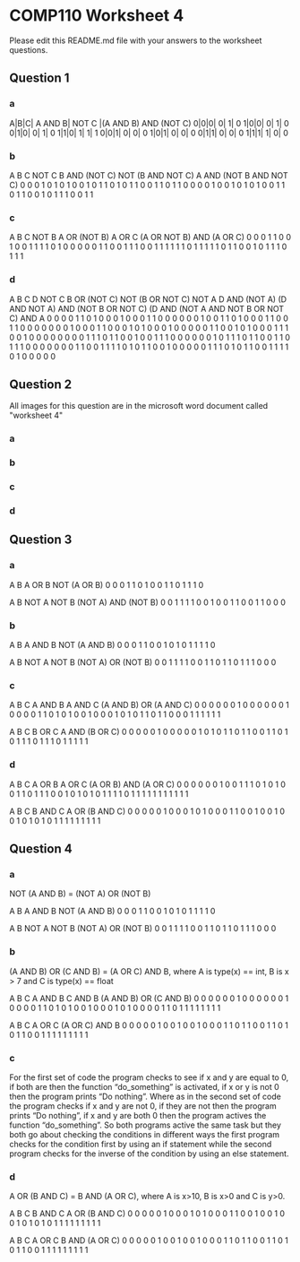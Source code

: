 # COMP110 Worksheet 4

Please edit this README.md file with your answers to the worksheet questions.

## Question 1

### a
A|B|C|	A AND B|	NOT C	|(A AND B) AND (NOT C)
0|0|0|	0|	1|	0
1|0|0|	0|	1|	0
0|1|0|	0|	1|	0
1|1|0|	1|	1|	1
0|0|1|	0|	0|	0
1|0|1|	0|	0|	0
0|1|1|	0|	0|  0
1|1|1|	1|	0|  0


### b
A	B	C	NOT C	B AND (NOT C)	NOT (B AND NOT C)	A AND (NOT B AND NOT C)
0	0	0	1	0	1	0
1	0	0	1	0	1	1
0	1	0	1	1	0	0
1	1	0	1	1	0	0
0	0	1	0	0	1	0
1	0	1	0	0	1	1
0	1	1	0	0	1	0
1	1	1	0	0	1	1


### c
A	B	C	NOT B	A OR (NOT B)	A OR C	(A OR NOT B) AND (A OR C)
0	0	0	1	1	0	0
1	0	0	1	1	1	1
0	1	0	0	0	0	0
1	1	0	0	1	1	1
0	0	1	1	1	1	1
1	0	1	1	1	1	1
0	1	1	0	0	1	0
1	1	1	0	1	1	1


### d
A	B	C	D	NOT C	B OR (NOT C)	NOT (B OR NOT C)	NOT A	D AND (NOT A)	(D AND NOT A) AND (NOT B OR NOT C)	(D AND (NOT A AND NOT B OR NOT C) AND A
0	0	0	0	1	1	0	1	0	0	0
1	0	0	0	1	1	0	0	0	0	0
0	1	0	0	1	1	0	1	0	0	0
1	1	0	0	1	1	0	0	0	0	0
0	0	1	0	0	0	1	1	0	0	0
1	0	1	0	0	0	1	0	0	0	0
0	1	1	0	0	1	0	1	0	0	0
1	1	1	0	0	1	0	0	0	0	0
0	0	0	1	1	1	0	1	1	0	0
1	0	0	1	1	1	0	0	0	0	0
0	1	0	1	1	1	0	1	1	0	0
1	1	0	1	1	1	0	0	0	0	0
0	0	1	1	0	0	1	1	1	1	0
1	0	1	1	0	0	1	0	0	0	0
0	1	1	1	0	1	0	1	1	0	0
1	1	1	1	0	1	0	0	0	0	0


## Question 2
All images for this question are in the microsoft word document called "worksheet 4"
### a

### b

### c

### d

## Question 3

### a
A	B	A OR B	NOT (A OR B)
0	0	0	1
1	0	1	0
0	1	1	0
1	1	1	0

A	B	NOT A	NOT B	(NOT A) AND (NOT B)
0	0	1	1	1
1	0	0	1	0
0	1	1	0	0
1	1	0	0	0

### b
A	B	A AND B	NOT (A AND B)
0	0	0	1
1	0	0	1
0	1	0	1
1	1	1	0

A	B	NOT A	NOT B	(NOT A) OR (NOT B)
0	0	1	1	1
1	0	0	1	1
0	1	1	0	1
1	1	0	0	0

### c
A	B	C	A AND B	A AND C	(A AND B) OR (A AND C)
0	0	0	0	0	0
1	0	0	0	0	0
0	1	0	0	0	0
1	1	0	1	0	1
0	0	1	0	0	0
1	0	1	0	1	1
0	1	1	0	0	0
1	1	1	1	1	1

A	B	C	B OR C	A AND (B OR C)
0	0	0	0	0
1	0	0	0	0
0	1	0	1	0
1	1	0	1	1
0	0	1	1	0
1	0	1	1	1
0	1	1	1	0
1	1	1	1	1

### d
A	B	C	A OR B	A OR C	(A OR B) AND (A OR C)
0	0	0	0	0	0
1	0	0	1	1	1
0	1	0	1	0	0
1	1	0	1	1	1
0	0	1	0	1	0
1	0	1	1	1	1
0	1	1	1	1	1
1	1	1	1	1	1

A	B	C	B AND C	A OR (B AND C)
0	0	0	0	0
1	0	0	0	1
0	1	0	0	0
1	1	0	0	1
0	0	1	0	0
1	0	1	0	1
0	1	1	1	1
1	1	1	1	1

## Question 4

### a
NOT (A AND B) = (NOT A) OR (NOT B)

A	B	A AND B	NOT (A AND B)
0	0	0	1
1	0	0	1
0	1	0	1
1	1	1	0

A	B	NOT A	NOT B	(NOT A) OR (NOT B)
0	0	1	1	1
1	0	0	1	1
0	1	1	0	1
1	1	0	0	0

### b
(A AND B) OR (C AND B) = (A OR C) AND B, where A is type(x) == int, B is x > 7 and C is type(x) == float

A	B	C	A AND B	C AND B	(A AND B) OR (C AND B)
0	0	0	0	0	0
1	0	0	0	0	0
0	1	0	0	0	0
1	1	0	1	0	1
0	0	1	0	0	0
1	0	1	0	0	0
0	1	1	0	1	1
1	1	1	1	1	1

A	B	C	A OR C	(A OR C) AND B
0	0	0	0	0
1	0	0	1	0
0	1	0	0	0
1	1	0	1	1
0	0	1	1	0
1	0	1	1	0
0	1	1	1	1
1	1	1	1	1

### c
For the first set of code the program checks to see if x and y are equal to 0,
if both are then the function “do_something” is activated, if x or y is not 0
then the program prints “Do nothing”. Where as in the second set of code the
program checks if x and y are not 0, if they are not then the program prints
“Do nothing”, if x and y are both 0 then the program actives the function
“do_something”. So both programs active the same task but they both go about
checking the conditions in different ways the first program checks for the
condition first by using an if statement while the second program checks for
the inverse of the condition by using an else statement.

### d
A OR (B AND C) = B AND (A OR C), where A is x>10, B is x>0 and C is y>0.

A	B	C	B AND C	A OR (B AND C)
0	0	0	0	0
1	0	0	0	1
0	1	0	0	0
1	1	0	0	1
0	0	1	0	0
1	0	1	0	1
0	1	1	1	1
1	1	1	1	1

A	B	C	A OR C	B AND (A OR C)
0	0	0	0	0
1	0	0	1	0
0	1	0	0	0
1	1	0	1	1
0	0	1	1	0
1	0	1	1	0
0	1	1	1	1
1	1	1	1	1

